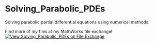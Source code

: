 # Solving_Parabolic_PDEs
Solving parabolic partial differential equations using numerical methods.

Find more of my files at my MathWorks file exchange!
[![View Solving_Parabolic_PDEs on File Exchange](https://www.mathworks.com/matlabcentral/images/matlab-file-exchange.svg)](https://www.mathworks.com/matlabcentral/fileexchange/95213-solving_parabolic_pdes)
